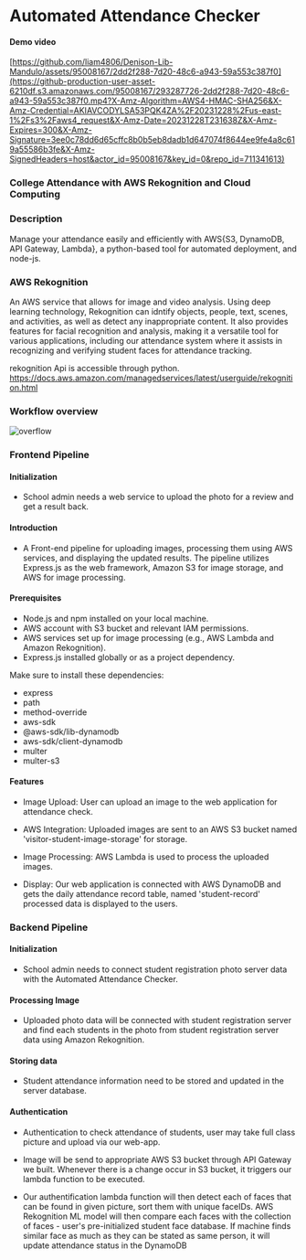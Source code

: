 # Automated Attendance Checker


#### Demo video 

[https://github.com/liam4806/Denison-Lib-Mandulo/assets/95008167/2dd2f288-7d20-48c6-a943-59a553c387f0](https://github-production-user-asset-6210df.s3.amazonaws.com/95008167/293287726-2dd2f288-7d20-48c6-a943-59a553c387f0.mp4?X-Amz-Algorithm=AWS4-HMAC-SHA256&X-Amz-Credential=AKIAVCODYLSA53PQK4ZA%2F20231228%2Fus-east-1%2Fs3%2Faws4_request&X-Amz-Date=20231228T231638Z&X-Amz-Expires=300&X-Amz-Signature=3ee0c78dd6d65cffc8b0b5eb8dadb1d647074f8644ee9fe4a8c619a55586b3fe&X-Amz-SignedHeaders=host&actor_id=95008167&key_id=0&repo_id=711341613)


### College Attendance with AWS Rekognition and Cloud Computing

### Description
Manage your attendance easily and efficiently with AWS{S3, DynamoDB, API Gateway, Lambda}, a python-based tool for automated deployment, and node-js. 

### AWS Rekognition
An AWS service that allows for image and video analysis. Using deep learning technology, Rekognition can idntify objects, people, text, scenes, and activities, as well as detect any inappropriate content. It also provides features for facial recognition and analysis, making it a versatile tool for various applications, including our attendance system where it assists in recognizing and verifying student faces for attendance tracking. 

rekognition Api is accessible through python. https://docs.aws.amazon.com/managedservices/latest/userguide/rekognition.html 

### Workflow overview
![overflow](https://github-production-user-asset-6210df.s3.amazonaws.com/108073642/278877863-afce95e8-97fc-411d-8dd6-e357867667d8.jpeg?X-Amz-Algorithm=AWS4-HMAC-SHA256&X-Amz-Credential=AKIAVCODYLSA53PQK4ZA%2F20231228%2Fus-east-1%2Fs3%2Faws4_request&X-Amz-Date=20231228T231030Z&X-Amz-Expires=300&X-Amz-Signature=ea55681bba014b7823c1337a7fe690adc6719381b853cdff668b4f934c51c6e3&X-Amz-SignedHeaders=host&actor_id=95008167&key_id=0&repo_id=711216819)

### Frontend Pipeline
#### Initialization
* School admin needs a web service to upload the photo for a review and get a result back.


#### Introduction
* A Front-end pipeline for uploading images, processing them using AWS services, and displaying the updated results. The pipeline utilizes Express.js as the web framework, Amazon S3 for image storage, and AWS for image processing.


#### Prerequisites

* Node.js and npm installed on your local machine.
* AWS account with S3 bucket and relevant IAM permissions.
* AWS services set up for image processing (e.g., AWS Lambda and Amazon Rekognition).
* Express.js installed globally or as a project dependency.

Make sure to install these dependencies:
* express
* path
* method-override
* aws-sdk
* @aws-sdk/lib-dynamodb
* aws-sdk/client-dynamodb
* multer
* multer-s3

#### Features
* Image Upload: User can upload an image to the web application for attendance check.

* AWS Integration: Uploaded images are sent to an AWS S3 bucket named 'visitor-student-image-storage' for storage.

* Image Processing: AWS Lambda is used to process the uploaded images.
  
* Display: Our web application is connected with AWS DynamoDB and gets the daily attendance record table, named 'student-record' processed data is displayed to the users.

### Backend Pipeline
#### Initialization
* School admin needs to connect student registration photo server data with the Automated Attendance Checker.

#### Processing Image
* Uploaded photo data will be connected with student registration server and find each students in the photo from student registration server data using Amazon Rekognition.

#### Storing data
* Student attendance information need to be stored and updated in the server database.

#### Authentication
* Authentication to check attendance of students, user may take full class picture and upload via our web-app.

* Image will be send to appropriate AWS S3 bucket through API Gateway we built. Whenever there is a change occur in S3 bucket, it triggers our lambda function to be executed.

* Our authentification lambda function will then detect each of faces that can be found in given picture, sort them with unique faceIDs. AWS Rekognition ML model will then compare each faces with the collection of faces - user's pre-initialized student face database. If machine finds similar face as much as they can be stated as same person, it will update attendance status in the DynamoDB  




